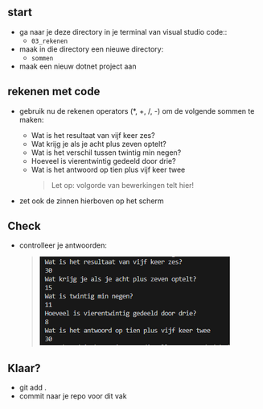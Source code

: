 

## start


- ga naar je deze directory in je terminal van visual studio code::
    - `03_rekenen`
- maak in die directory een nieuwe directory:
    - `sommen`
- maak een nieuw dotnet project aan

## rekenen met code

- gebruik nu de rekenen operators (*, +, /, -) om de volgende sommen te maken:

    - Wat is het resultaat van vijf keer zes?
    - Wat krijg je als je acht plus zeven optelt?
    - Wat is het verschil tussen twintig min negen?
    - Hoeveel is vierentwintig gedeeld door drie?
    - Wat is het antwoord op tien plus vijf keer twee
        > Let op: volgorde van bewerkingen telt hier!

- zet ook de zinnen hierboven op het scherm

## Check

- controlleer je antwoorden:
    > ![](img/somresultaat.PNG)
    
## Klaar?

- git add .
- commit naar je repo voor dit vak
